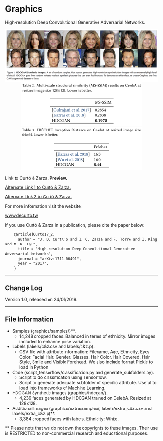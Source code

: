 # Graphics

High-resolution Deep Convolutional Generative Adversarial Networks.

<p align="center">
<img src="hdcgan.png" width="800">
<img src="HDCGAN_table.png" width="400">
<img src="frechet.png" width="400">
</p>

<a href="https://drive.google.com/file/d/1XqD0BQdyIwh2YYNfUm8c-hYb_xwgz7jx/view?usp=sharing">Link to Curtó & Zarza.</a>
<a href="https://share.weiyun.com/5OflkxB"><strong>Preview.</strong></a>

<a href="https://share.weiyun.com/5L7sP3a">Alternate Link 1 to Curtó & Zarza.</a>

<a href="https://share.weiyun.com/5cyKdpb">Alternate Link 2 to Curtó & Zarza.</a>

For more information visit the website:

  www.decurto.tw

If you use Curtó & Zarza in a publication, please cite the paper below:

        @article{Curto17_2,
          author = "J. D. Curt\'o and I. C. Zarza and F. Torre and I. King and M. R. Lyu",
          title = "High-resolution Deep Convolutional Generative Adversarial Networks",
          journal = "arXiv:1711.06491",
          year = "2017",
        }

--------------------------------------------------------
Change Log
--------------------------------------------------------

Version 1.0, released on 24/01/2019.

--------------------------------------------------------
File Information
--------------------------------------------------------

- Samples (graphics/samples/)**.
  - 14,248 cropped faces. Balanced in terms of ethnicity. Mirror images included to enhance pose variation.
- Labels (labels/c&z.csv and labels/c&z.p).
  - CSV file with attribute information: Filename, Age, Ethnicity, Eyes Color, Facial Hair, Gender, Glasses, Hair Color, Hair Covered, Hair Style, Smile and Visible Forehead.
We also include format Pickle to load in Python.
- Code (script_tensorflow/classification.py and generate_subfolders.py).
  - Script to do classification using Tensorflow.
  - Script to generate adequate subfolder of specific attribute. Useful to load into frameworks of Machine Learning.
- HDCGAN Synthetic Images (graphics/hdcgan/).
  - 4,239 faces generated by HDCGAN trained on CelebA. Resized at 128x128.
- Additional Images (graphics/extra/samples/, labels/extra_c&z.csv and labels/extra_c&z.p)**.
  - 3,384 cropped faces with labels. Ethnicity: White.

** Please note that we do not own the copyrights to these images. Their use is RESTRICTED to non-commercial research and educational purposes.
